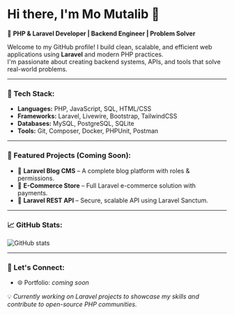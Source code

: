# Hi there, I'm Mo Mutalib 👋

🚀 **PHP & Laravel Developer | Backend Engineer | Problem Solver**

Welcome to my GitHub profile! I build clean, scalable, and efficient web applications using **Laravel** and modern PHP practices.  
I'm passionate about creating backend systems, APIs, and tools that solve real-world problems.

---

### 🔧 Tech Stack:
- **Languages:** PHP, JavaScript, SQL, HTML/CSS  
- **Frameworks:** Laravel, Livewire, Bootstrap, TailwindCSS  
- **Databases:** MySQL, PostgreSQL, SQLite  
- **Tools:** Git, Composer, Docker, PHPUnit, Postman  

---

### 📂 Featured Projects (Coming Soon):
- 📰 **Laravel Blog CMS** – A complete blog platform with roles & permissions.  
- 🛒 **E-Commerce Store** – Full Laravel e-commerce solution with payments.  
- 🔌 **Laravel REST API** – Secure, scalable API using Laravel Sanctum.  

---

### 📈 GitHub Stats:
![GitHub stats](https://github-readme-stats.vercel.app/api?username=Momutalib&show_icons=true&theme=dark)

---

### 🤝 Let's Connect:
- 🌐 Portfolio: *coming soon*  

💡 *Currently working on Laravel projects to showcase my skills and contribute to open-source PHP communities.*
